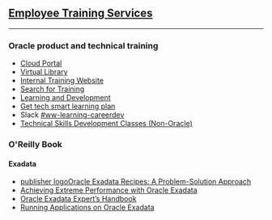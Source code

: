## [Employee Training Services](https://oradocs-prodapp.cec.ocp.oraclecloud.com/site/authsite/Employee-Training-Services/get-training-news.html)
---
### Oracle product and technical training
* [Cloud Portal](https://learn.oracle.com/ols/user-portal)
* [Virtual Library](http://app.internalcomms.oracle.com/e/er?s=2142201763&lid=228&elqTrackId=03E41F25D266DF89D8D8BD61C5DDE507&elq=c36675aa66fe433ba8e4039a92f5fb38&elqaid=2325&elqat=1)
* [Internal Training Website](http://app.internalcomms.oracle.com/e/er?s=2142201763&lid=1812&elqTrackId=69626994936E479F04A5894C7A1C84C9&elq=c36675aa66fe433ba8e4039a92f5fb38&elqaid=2325&elqat=1)
* [Search for Training](http://app.internalcomms.oracle.com/e/er?s=2142201763&lid=229&elqTrackId=915DD660B9FABE50E43C2D77500E2513&elq=c36675aa66fe433ba8e4039a92f5fb38&elqaid=2325&elqat=1)
* [Learning and Development](http://app.internalcomms.oracle.com/e/er?s=2142201763&lid=229&elqTrackId=915DD660B9FABE50E43C2D77500E2513&elq=c36675aa66fe433ba8e4039a92f5fb38&elqaid=2325&elqat=1)
* [ Get tech smart learning plan](http://app.internalcomms.oracle.com/e/er?s=2142201763&lid=5134&elqTrackId=852686395d194de097d7589f4aae2ce5&elq=c36675aa66fe433ba8e4039a92f5fb38&elqaid=2325&elqat=1)
* Slack [#ww-learning-careerdev](http://app.internalcomms.oracle.com/e/er?s=2142201763&lid=5135&elqTrackId=bac53ea6e9ae46ffb78b5714c4598ac2&elq=c36675aa66fe433ba8e4039a92f5fb38&elqaid=2325&elqat=1)
* [Technical Skills Development Classes (Non-Oracle)](https://oradocs-prodapp.cec.ocp.oraclecloud.com/site/authsite/Employee-Training-Services/technical-and-business-skills-training/technical-skills-development-classes-(non-oracle).html)
### O'Reilly Book 
#### Exadata 
* [publisher logoOracle Exadata Recipes: A Problem-Solution Approach](https://learning.oreilly.com/library/view/oracle-exadata-recipes/9781430249146/9781430249146_Contents_at_a_Glance.xhtml)
* [Achieving Extreme Performance with Oracle Exadata](https://learning.oreilly.com/library/view/achieving-extreme-performance/9780071752596/)
* [Oracle Exadata Expert’s Handbook](https://learning.oreilly.com/library/view/oracle-exadata-experts/9780133824957/)
* [Running Applications on Oracle Exadata](https://learning.oreilly.com/library/view/running-applications-on/9780071833127/)
